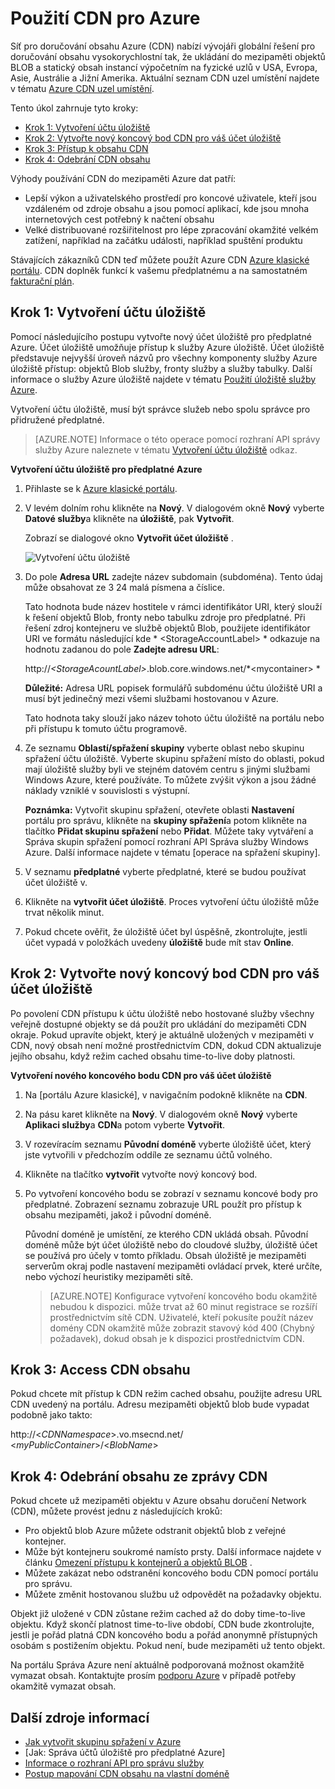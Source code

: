 # <a name="using-cdn-for-azure"></a>Použití CDN pro Azure

Síť pro doručování obsahu Azure (CDN) nabízí vývojáři globální řešení pro doručování obsahu vysokorychlostní tak, že ukládání do mezipaměti objektů BLOB a statický obsah instancí výpočetním na fyzické uzlů v USA, Evropa, Asie, Austrálie a Jižní Amerika. Aktuální seznam CDN uzel umístění najdete v tématu [Azure CDN uzel umístění].

Tento úkol zahrnuje tyto kroky:

* [Krok 1: Vytvoření účtu úložiště](#Step1)
* [Krok 2: Vytvořte nový koncový bod CDN pro váš účet úložiště](#Step2)
* [Krok 3: Přístup k obsahu CDN](#Step3)
* [Krok 4: Odebrání CDN obsahu](#Step4)

Výhody používání CDN do mezipaměti Azure dat patří:

-   Lepší výkon a uživatelského prostředí pro koncové uživatele, kteří jsou vzdáleném od zdroje obsahu a jsou pomocí aplikací, kde jsou mnoha internetových cest potřebný k načtení obsahu
-   Velké distribuované rozšiřitelnost pro lépe zpracování okamžité velkém zatížení, například na začátku události, například spuštění produktu

Stávajících zákazníků CDN teď můžete použít Azure CDN [Azure klasické portálu]. CDN doplněk funkcí k vašemu předplatnému a na samostatném [fakturační plán].

<a id="Step1"> </a>
<h2>Krok 1: Vytvoření účtu úložiště</h2>

Pomocí následujícího postupu vytvořte nový účet úložiště pro předplatné Azure. Účet úložiště umožňuje přístup k služby Azure úložiště. Účet úložiště představuje nejvyšší úroveň názvů pro všechny komponenty služby Azure úložiště přístup: objektů Blob služby, fronty služby a služby tabulky. Další informace o služby Azure úložiště najdete v tématu [Použití úložiště služby Azure](http://msdn.microsoft.com/library/azure/gg433040.aspx).

Vytvoření účtu úložiště, musí být správce služeb nebo spolu správce pro přidružené předplatné.

> [AZURE.NOTE] Informace o této operace pomocí rozhraní API správy služby Azure naleznete v tématu [Vytvoření účtu úložiště](http://msdn.microsoft.com/library/windowsazure/hh264518.aspx) odkaz.

**Vytvoření účtu úložiště pro předplatné Azure**

1.  Přihlaste se k [Azure klasické portálu].
2.  V levém dolním rohu klikněte na **Nový**. V dialogovém okně **Nový** vyberte **Datové služby**a klikněte na **úložiště**, pak **Vytvořit**.

    Zobrazí se dialogové okno **Vytvořit účet úložiště** .

    ![Vytvoření účtu úložiště][create-new-storage-account]

4. Do pole **Adresa URL** zadejte název subdomain (subdoména). Tento údaj může obsahovat ze 3 24 malá písmena a číslice.

    Tato hodnota bude název hostitele v rámci identifikátor URI, který slouží k řešení objektů Blob, fronty nebo tabulku zdroje pro předplatné. Při řešení zdroj kontejneru ve službě objektů Blob, použijete identifikátor URI ve formátu následující kde * &lt;StorageAccountLabel&gt; * odkazuje na hodnotu zadanou do pole **Zadejte adresu URL**:

    http://*&lt;StorageAcountLabel&gt;*.blob.core.windows.net/*&lt;mycontainer&gt; *

    **Důležité:** Adresa URL popisek formulářů subdoménu účtu úložiště URI a musí být jedinečný mezi všemi službami hostovanou v Azure.

    Tato hodnota taky slouží jako název tohoto účtu úložiště na portálu nebo při přístupu k tomuto účtu programově.

5.  Ze seznamu **Oblastí/spřažení skupiny** vyberte oblast nebo skupinu spřažení účtu úložiště. Vyberte skupinu spřažení místo do oblasti, pokud mají úložiště služby byli ve stejném datovém centru s jinými službami Windows Azure, které používáte. To můžete zvýšit výkon a jsou žádné náklady vzniklé v souvislosti s výstupní.  

    **Poznámka:** Vytvořit skupinu spřažení, otevřete oblasti **Nastavení** portálu pro správu, klikněte na **skupiny spřažení**a potom klikněte na tlačítko **Přidat skupinu spřažení** nebo **Přidat**. Můžete taky vytváření a Správa skupin spřažení pomocí rozhraní API Správa služby Windows Azure. Další informace najdete v tématu [operace na spřažení skupiny].

6. V seznamu **předplatné** vyberte předplatné, které se budou používat účet úložiště v.
7.  Klikněte na **vytvořit účet úložiště**. Proces vytvoření účtu úložiště může trvat několik minut.
8.  Pokud chcete ověřit, že úložiště účet byl úspěšně, zkontrolujte, jestli účet vypadá v položkách uvedeny **úložiště** bude mít stav **Online**.

<a id="Step2"> </a>
<h2>Krok 2: Vytvořte nový koncový bod CDN pro váš účet úložiště</h2>

Po povolení CDN přístupu k účtu úložiště nebo hostované služby všechny veřejně dostupné objekty se dá použít pro ukládání do mezipaměti CDN okraje. Pokud upravíte objekt, který je aktuálně uložených v mezipaměti v CDN, nový obsah není možné prostřednictvím CDN, dokud CDN aktualizuje jejího obsahu, když režim cached obsahu time-to-live doby platnosti.

**Vytvoření nového koncového bodu CDN pro váš účet úložiště**

1. Na [portálu Azure klasické], v navigačním podokně klikněte na **CDN**.

2. Na pásu karet klikněte na **Nový**. V dialogovém okně **Nový** vyberte **Aplikaci služby**a **CDN**a potom vyberte **Vytvořit**.

3. V rozevíracím seznamu **Původní doméně** vyberte úložiště účet, který jste vytvořili v předchozím oddíle ze seznamu účtů volného. 

4. Klikněte na tlačítko **vytvořit** vytvořte nový koncový bod.

5. Po vytvoření koncového bodu se zobrazí v seznamu koncové body pro předplatné. Zobrazení seznamu zobrazuje URL použít pro přístup k obsahu mezipaměti, jakož i původní doméně. 

    Původní doméně je umístění, ze kterého CDN ukládá obsah. Původní doméně může být účet úložiště nebo do cloudové služby, úložiště účet se používá pro účely v tomto příkladu. Obsah úložiště je mezipaměti serverům okraj podle nastavení mezipaměti ovládací prvek, které určíte, nebo výchozí heuristiky mezipaměti sítě. 


    > [AZURE.NOTE] Konfigurace vytvoření koncového bodu okamžitě nebudou k dispozici. může trvat až 60 minut registrace se rozšíří prostřednictvím sítě CDN. Uživatelé, kteří pokusíte použít název domény CDN okamžitě může zobrazit stavový kód 400 (Chybný požadavek), dokud obsah je k dispozici prostřednictvím CDN.

<a id="Step3"> </a>
<h2>Krok 3: Access CDN obsahu</h2> 

Pokud chcete mít přístup k CDN režim cached obsahu, použijte adresu URL CDN uvedený na portálu. Adresu mezipaměti objektů blob bude vypadat podobně jako takto:

http://<*CDNNamespace*\>.vo.msecnd.net/ <*myPublicContainer*\>/<*BlobName*\>

<a id="Step4"> </a>
<h2>Krok 4: Odebrání obsahu ze zprávy CDN</h2>

Pokud chcete už mezipaměti objektu v Azure obsahu doručení Network (CDN), můžete provést jednu z následujících kroků:

-   Pro objektů blob Azure můžete odstranit objektů blob z veřejné kontejner.
-   Může být kontejneru soukromé namísto prsty. Další informace najdete v článku [Omezení přístupu k kontejnerů a objektů BLOB](https://azure.microsoft.com/documentation/articles/storage-manage-access-to-resources/#restrict-access-to-containers-and-blobs) .
-   Můžete zakázat nebo odstranění koncového bodu CDN pomocí portálu pro správu.
-   Můžete změnit hostovanou službu už odpovědět na požadavky objektu.

Objekt již uložené v CDN zůstane režim cached až do doby time-to-live objektu. Když skončí platnost time-to-live období, CDN bude zkontrolujte, jestli je pořád platná CDN koncového bodu a pořád anonymně přístupných osobám s postižením objektu. Pokud není, bude mezipaměti už tento objekt.

Na portálu Správa Azure není aktuálně podporovaná možnost okamžitě vymazat obsah. Kontaktujte prosím [podporu Azure](https://azure.microsoft.com/support/options/) v případě potřeby okamžitě vymazat obsah. 

## <a name="additional-resources"></a>Další zdroje informací

-   [Jak vytvořit skupinu spřažení v Azure]
-   [Jak: Správa účtů úložiště pro předplatné Azure]
-   [Informace o rozhraní API pro správu služby]
-   [Postup mapování CDN obsahu na vlastní doméně]

  [Create Storage Account]: http://azure.microsoft.com/documentation/articles/storage-create-storage-account/
  [Azure CDN uzel umístění]: http://msdn.microsoft.com/library/windowsazure/gg680302.aspx
  [Azure klasické portálu]: https://manage.windowsazure.com/
  [fakturační plán]: /pricing/calculator/?scenario=full
  [Jak vytvořit skupinu spřažení v Azure]: http://msdn.microsoft.com/library/azure/ee460798.aspx
  [Overview of the Azure CDN]: http://msdn.microsoft.com/library/windowsazure/ff919703.aspx
  [Informace o rozhraní API pro správu služby]: http://msdn.microsoft.com/library/windowsazure/ee460807.aspx
  [Postup mapování CDN obsahu na vlastní doméně]: http://msdn.microsoft.com/library/windowsazure/gg680307.aspx


[create-new-storage-account]: ./media/cdn/CDN_CreateNewStorageAcct.png
[Previous Management Portal]: ../../Shared/Media/previous-portal.png
